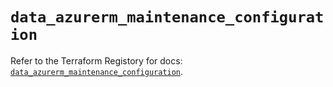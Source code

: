 # `data_azurerm_maintenance_configuration`

Refer to the Terraform Registory for docs: [`data_azurerm_maintenance_configuration`](https://registry.terraform.io/providers/hashicorp/azurerm/3.52.0/docs/data-sources/maintenance_configuration).
